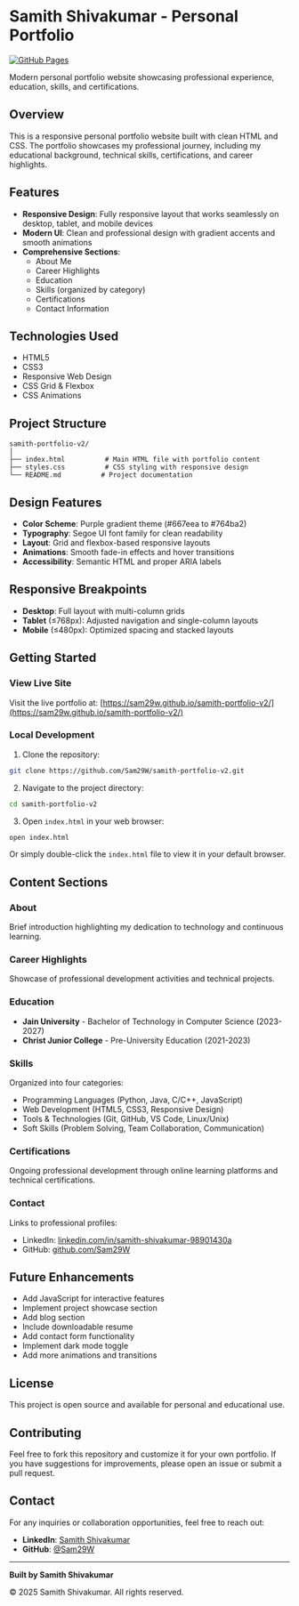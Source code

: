 # Samith Shivakumar - Personal Portfolio

[![GitHub Pages](https://img.shields.io/badge/GitHub%20Pages-Live-success)](https://sam29w.github.io/samith-portfolio-v2/)

Modern personal portfolio website showcasing professional experience, education, skills, and certifications.

## Overview

This is a responsive personal portfolio website built with clean HTML and CSS. The portfolio showcases my professional journey, including my educational background, technical skills, certifications, and career highlights.

## Features

- **Responsive Design**: Fully responsive layout that works seamlessly on desktop, tablet, and mobile devices
- **Modern UI**: Clean and professional design with gradient accents and smooth animations
- **Comprehensive Sections**:
  - About Me
  - Career Highlights
  - Education
  - Skills (organized by category)
  - Certifications
  - Contact Information

## Technologies Used

- HTML5
- CSS3
- Responsive Web Design
- CSS Grid & Flexbox
- CSS Animations

## Project Structure

```
samith-portfolio-v2/
│
├── index.html          # Main HTML file with portfolio content
├── styles.css          # CSS styling with responsive design
└── README.md          # Project documentation
```

## Design Features

- **Color Scheme**: Purple gradient theme (#667eea to #764ba2)
- **Typography**: Segoe UI font family for clean readability
- **Layout**: Grid and flexbox-based responsive layouts
- **Animations**: Smooth fade-in effects and hover transitions
- **Accessibility**: Semantic HTML and proper ARIA labels

## Responsive Breakpoints

- **Desktop**: Full layout with multi-column grids
- **Tablet** (≤768px): Adjusted navigation and single-column layouts
- **Mobile** (≤480px): Optimized spacing and stacked layouts

## Getting Started

### View Live Site

Visit the live portfolio at: [https://sam29w.github.io/samith-portfolio-v2/](https://sam29w.github.io/samith-portfolio-v2/)

### Local Development

1. Clone the repository:
```bash
git clone https://github.com/Sam29W/samith-portfolio-v2.git
```

2. Navigate to the project directory:
```bash
cd samith-portfolio-v2
```

3. Open `index.html` in your web browser:
```bash
open index.html
```

Or simply double-click the `index.html` file to view it in your default browser.

## Content Sections

### About
Brief introduction highlighting my dedication to technology and continuous learning.

### Career Highlights
Showcase of professional development activities and technical projects.

### Education
- **Jain University** - Bachelor of Technology in Computer Science (2023-2027)
- **Christ Junior College** - Pre-University Education (2021-2023)

### Skills
Organized into four categories:
- Programming Languages (Python, Java, C/C++, JavaScript)
- Web Development (HTML5, CSS3, Responsive Design)
- Tools & Technologies (Git, GitHub, VS Code, Linux/Unix)
- Soft Skills (Problem Solving, Team Collaboration, Communication)

### Certifications
Ongoing professional development through online learning platforms and technical certifications.

### Contact
Links to professional profiles:
- LinkedIn: [linkedin.com/in/samith-shivakumar-98901430a](https://www.linkedin.com/in/samith-shivakumar-98901430a/)
- GitHub: [github.com/Sam29W](https://github.com/Sam29W)

## Future Enhancements

- Add JavaScript for interactive features
- Implement project showcase section
- Add blog section
- Include downloadable resume
- Add contact form functionality
- Implement dark mode toggle
- Add more animations and transitions

## License

This project is open source and available for personal and educational use.

## Contributing

Feel free to fork this repository and customize it for your own portfolio. If you have suggestions for improvements, please open an issue or submit a pull request.

## Contact

For any inquiries or collaboration opportunities, feel free to reach out:

- **LinkedIn**: [Samith Shivakumar](https://www.linkedin.com/in/samith-shivakumar-98901430a/)
- **GitHub**: [@Sam29W](https://github.com/Sam29W)

---

**Built by Samith Shivakumar**

© 2025 Samith Shivakumar. All rights reserved.